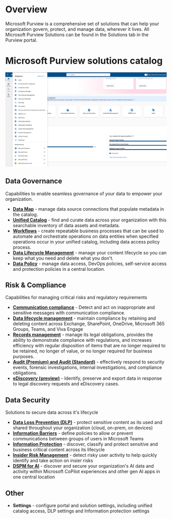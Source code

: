 # Overview
Microsoft Purview is a comprehensive set of solutions that can help your organization govern, protect, and manage data, wherever it lives. All Microsoft Purview Solutions can be found in the Solutions tab in the Purview portal.

# Microsoft Purview solutions catalog
![alt](https://github.com/alipouw13/appurviewdemo/blob/main/images/purview-solutions.png)

## Data Governance
Capabilities to enable seamless governance of your data to empower your organization.

- **[Data Map](https://learn.microsoft.com/en-us/purview/concept-domains)** -  manage data source connections that populate metadata in the catalog.
- **[Unified Catalog](https://learn.microsoft.com/en-us/purview/unified-catalog)** - find and curate data across your organization with this searchable inventory of data assets and metadata.
- **[Workflows](https://learn.microsoft.com/en-us/purview/legacy/concept-workflow)** - create repeatable business processes that can be used to automate and orchestrate operations on data entities when specified operations occur in your unified catalog, including data access policy process.
- **[Data Lifecycle Management](https://learn.microsoft.com/en-us/purview/manage-data-governance)** - manage your content lifecycle so you can keep what you need and delete what you don't.
- **[Data Policy](https://learn.microsoft.com/en-us/purview/legacy/how-to-enable-data-policy-enforcement)** - manage data access, DevOps policies, self-service access and protection policies in a central location.

## Risk & Compliance
Capabilities for managing critical risks and regulatory requirements
- **[Communication compliance](https://learn.microsoft.com/en-us/purview/purview-compliance#detect-and-act-on-inappropriate-and-sensitive-messages-with-communication-compliance)** - Detect and act on inappropriate and sensitive messages with communication compliance.
- **[Data lifecycle management](https://learn.microsoft.com/en-us/purview/purview-compliance#manage-your-data-lifecycle)** - maintain compliance by retaining and deleting content across Exchange, SharePoint, OneDrive, Microsoft 365 Groups, Teams, and Viva Engage
- **[Records management](https://learn.microsoft.com/en-us/purview/purview-compliance#manage-business-legal-or-regulatory-record-keeping-requirements-with-records-management)** - manage its legal obligations, provides the ability to demonstrate compliance with regulations, and increases efficiency with regular disposition of items that are no longer required to be retained, no longer of value, or no longer required for business purposes.
- **[Audit (Premium) and Audit (Standard)](https://learn.microsoft.com/en-us/purview/purview-compliance#log-and-search-for-audited-activities-in-sharepoint-and-onedrive-with-audit-premium-or-audit-standard)** - effectively respond to security events, forensic investigations, internal investigations, and compliance obligations. 
- **[eDiscovery (preview)](https://learn.microsoft.com/en-us/purview/purview-compliance#identify-and-manage-data-for-legal-cases-with-ediscovery-preview)** - Identify, preserve and export data in response to legal discovery requests and eDiscovery cases.

## Data Security
Solutions to secure data across it's lifecycle

- **[Data Loss Prevention (DLP)](https://learn.microsoft.com/en-us/purview/dlp-learn-about-dlp)** - protect sensitive content as its used and shared throughout your organization (cloud, on-prem, on devices)
- **[Information Barriers](https://learn.microsoft.com/en-us/purview/information-barriers-solution-overview)** - define policies to allow or prevent communications between groups of users in Microsoft Teams
- **[Information Protection](https://learn.microsoft.com/en-us/purview/information-protection)** - discover, classify and protect sensitive and business critical content across its lifecycle
- **[Insider Risk Management](https://learn.microsoft.com/en-us/purview/insider-risk-management-solution-overview)** - detect risky user activity to help quickly identify and take action on insier risks
- **[DSPM for AI](https://learn.microsoft.com/en-us/purview/ai-microsoft-purview)** - discover and secure your organization's AI data and activity within Microsoft CoPilot experiences and other gen AI apps in one central location

## Other
  - **Settings** - configure portal and solution settings, including unified catalog access, DLP settings and Information protection settings